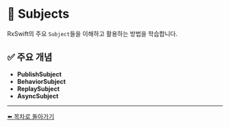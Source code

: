 # 🔗 **Subjects**
RxSwift의 주요 `Subject`들을 이해하고 활용하는 방법을 학습합니다.

## ✅ 주요 개념
- **PublishSubject**
- **BehaviorSubject**
- **ReplaySubject**
- **AsyncSubject**

---

[⬅️ 목차로 돌아가기](README.md)
